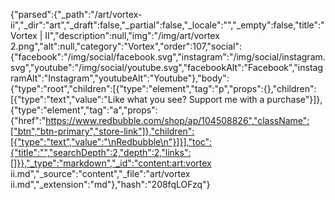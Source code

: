 {"parsed":{"_path":"/art/vortex-ii","_dir":"art","_draft":false,"_partial":false,"_locale":"","_empty":false,"title":"Vortex | II","description":null,"img":"/img/art/vortex 2.png","alt":null,"category":"Vortex","order":107,"social":{"facebook":"/img/social/facebook.svg","instagram":"/img/social/instagram.svg","youtube":"/img/social/youtube.svg","facebookAlt":"Facebook","instagramAlt":"Instagram","youtubeAlt":"Youtube"},"body":{"type":"root","children":[{"type":"element","tag":"p","props":{},"children":[{"type":"text","value":"Like what you see? Support me with a purchase"}]},{"type":"element","tag":"a","props":{"href":"https://www.redbubble.com/shop/ap/104508826","className":["btn","btn-primary","store-link"]},"children":[{"type":"text","value":"\nRedbubble\n"}]}],"toc":{"title":"","searchDepth":2,"depth":2,"links":[]}},"_type":"markdown","_id":"content:art:vortex ii.md","_source":"content","_file":"art/vortex ii.md","_extension":"md"},"hash":"208fqLOFzq"}